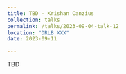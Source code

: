 ```yaml
---
title: TBD - Krishan Canzius
collection: talks
permalink: /talks/2023-09-04-talk-12
location: "DRLB XXX"
date: 2023-09-11

---
```


TBD
